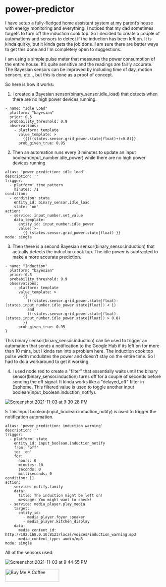 # power-predictor

I have setup a fully-fledged home assistant system at my parent’s house with energy monitoring and everything. I noticed that my dad sometimes forgets to turn off the induction cook top. So I decided to create a couple of automations and sensors to detect if the induction has been left on. It is kinda quirky, but it kinda gets the job done. I am sure there are better ways to get this done and I'm completely open to suggestions.

I am using a simple pulse meter that measures the power consumption of the entire house. It’s quite sensitive and the readings are fairly accurate. The Bayesian sensors can be improved by including time of day, motion sensors, etc.., but this is done as a proof of concept.

So here is how it works:

1. I created a Bayesian sensor(binary_sensor.idle_load) that detects when there are no high power devices running.
```
- name: "Idle Load"
  platform: "bayesian"
  prior: 0.5
  probability_threshold: 0.9
  observations:
    - platform: template
      value_template: >
        {{(((states.sensor.grid_power.state|float)+)<0.8)}}
      prob_given_true: 0.95 
```

2. Then an automation runs every 3 minutes to update an input boolean(input_number.idle_power) while there are no high power devices running.
```
alias: 'power prediction: idle load'
description: ''
trigger:
  - platform: time_pattern
    minutes: /1
condition:
  - condition: state
    entity_id: binary_sensor.idle_load
    state: 'on'
action:
  - service: input_number.set_value
    data_template:
      entity_id: input_number.idle_power
      value: >-
        {{ (states.sensor.grid_power.state|float) }}
mode: single
```
3. Then there is a second Bayesian sensor(binary_sensor.induction) that actually detects the induction cook top. The idle power is subtracted to make a more accurate prediction.
```
- name: "Induction"
  platform: "bayesian"
  prior: 0.5
  probability_threshold: 0.9
  observations:
    - platform: template
      value_template: >
        {{ 
          (((states.sensor.grid_power.state|float)-(states.input_number.idle_power.state|float)) < 1)
          and
          (((states.sensor.grid_power.state|float)-(states.input_number.idle_power.state|float)) > 0.8)
        }} 
      prob_given_true: 0.95  
}
```

This binary sensor(binary_sensor.induction) can be used to trigger an automation that sends a notification to the Google Hub if its left on for more than 10 mins, but I kinda ran into a problem here. The induction cook top pulse width modulates the power and doesn’t stay on the entire time. So I had to do a workaround to get it working.

4. I used node red to create a "filter" that essentially waits until the binary sensor(binary_sensor.induction) turns off for a couple of seconds before sending the off signal. It kinda works like a "delayed_off" filter in Esphome. This filtered value is used to toggle another input boolean(input_boolean.induction_notify). 

![Screenshot 2021-11-03 at 9 30 28 PM](https://user-images.githubusercontent.com/61015809/140096848-3d3342a8-7af5-4055-9870-3841e99b649c.png)

5.This input boolean(input_boolean.induction_notify) is used to trigger the notification automation.
```
alias: 'power prediction: induction warning'
description: ''
trigger:
  - platform: state
    entity_id: input_boolean.induction_notify
    from: 'off'
    to: 'on'
    for:
      hours: 0
      minutes: 10
      seconds: 0
      milliseconds: 0
condition: []
action:
  - service: notify.family
    data:
      title: The induction might be left on!
      message: You might want to check!
  - service: media_player.play_media
    target:
      entity_id:
        - media_player.foyer_speaker
        - media_player.kitchen_display
    data:
      media_content_id: http://192.168.0.10:8123/local/voices/induction_warning.mp3
      media_content_type: audio/mp3
mode: single

```

All of the sensors used:

![Screenshot 2021-11-03 at 9 44 55 PM](https://user-images.githubusercontent.com/61015809/140099770-fd7c2b73-048b-465a-9c72-a4c54a973ce2.png)

<a href="https://www.buymeacoffee.com/adityapattiyeri" target="_blank"><img src="https://cdn.buymeacoffee.com/buttons/default-orange.png" alt="Buy Me A Coffee" height="41" width="174"></a>
